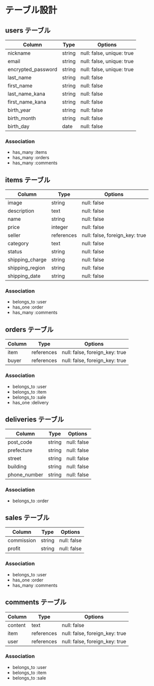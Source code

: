 # テーブル設計

## users テーブル

| Column             | Type   | Options                   |
| ------------------ | ------ | ------------------------- |
| nickname           | string | null: false, unique: true |
| email              | string | null: false, unique: true |
| encrypted_password | string | null: false, unique: true |
| last_name          | string | null: false               |
| first_name         | string | null: false               |
| last_name_kana     | string | null: false               |
| first_name_kana    | string | null: false               |
| birth_year         | string | null: false               |
| birth_month        | string | null: false               |
| birth_day          | date   | null: false               |

### Association

- has_many :items
- has_many :orders
- has_many :comments

## items テーブル

| Column          | Type       | Options                        |
| ----------------| ---------- | ------------------------------ |
| image           | string     | null: false                    |
| description     | text       | null: false                    |
| name            | string     | null: false                    |
| price           | integer    | null: false                    |
| seller          | references | null: false, foreign_key: true |
| category        | text       | null: false                    |
| status          | string     | null: false                    |
| shipping_charge | string     | null: false                    |
| shipping_region | string     | null: false                    |
| shipping_date   | string     | null: false                    |

### Association

- belongs_to :user
- has_one :order
- has_many :comments

## orders テーブル

| Column   | Type       | Options                        |
| -------- | ---------- | ------------------------------ |
| item     | references | null: false, foreign_key: true |
| buyer    | references | null: false, foreign_key: true |

### Association

- belongs_to :user
- belongs_to :item
- belongs_to :sale
- has_one :delivery

## deliveries テーブル

| Column       | Type       | Options                        |
| ------------ | ---------- | ------------------------------ |
| post_code    | string     | null: false                    |
| prefecture   | string     | null: false                    |
| street       | string     | null: false                    |
| building     | string     | null: false                    |
| phone_number | string     | null: false                    |

### Association

- belongs_to :order

## sales テーブル

| Column           | Type       | Options                        |
| ---------------- | ---------- | ------------------------------ |
| commission       | string     | null: false                    |
| profit           | string     | null: false                    |

### Association

- belongs_to :user
- has_one :order
- has_many :comments

## comments テーブル

| Column    | Type       | Options                        |
| --------- | ---------- | ------------------------------ |
| content   | text       | null: false                    |
| item      | references | null: false, foreign_key: true |
| user      | references | null: false, foreign_key: true |

### Association

- belongs_to :user
- belongs_to :item
- belongs_to :sale
